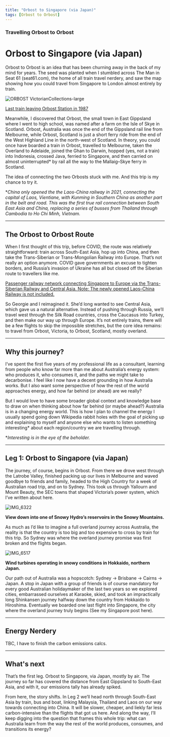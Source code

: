 ```yaml
---
title: "Orbost to Singapore (via Japan)"
tags: [Orbost to Orbost]
---
```


### **Travelling Orbost to Orbost**

# Orbost to Singapore (via Japan)

Orbost to Orbost is an idea that has been churning away in the back of my mind for years. The seed was planted when I stumbled across The Man in Seat 61 (seat61.com), the home of all train travel nerdery, and saw the map showing how you could travel from Singapore to London almost entirely by train.

![ORBOST VictorianCollections-large](https://github.com/user-attachments/assets/d4233fee-4eea-436a-824d-e1d21c41f98c)

[Last train leaving Orbost Station in 1987](https://victoriancollections.net.au/items/5e000e8b21ea671810daccd1)

Meanwhile, I discovered that Orbost, the small town in East Gippsland where I went to high school, was named after a farm on the Isle of Skye in Scotland. Orbost, Australia was once the end of the Gippsland rail line from Melbourne, while Orbost, Scotland is just a short ferry ride from the end of the West Highland Line in the north-west of Scotland. In theory, you could once have boarded a train in Orbost, travelled to Melbourne, taken the Overland to Adelaide, joined the Ghan to Darwin, hopped (yes, not a train) into Indonesia, crossed Java, ferried to Singapore, and then carried on almost uninterrupted\* by rail all the way to the Mallaig–Skye ferry in Scotland.

The idea of connecting the two Orbosts stuck with me. And this trip is my chance to try it.

\**China only opened the the Laos-China railway in 2021, connecting the capital of Laos, Vientiane, with Kunming in Southern China as another part in the belt and road. This was the first true rail connection between South East Asia and China, replacing a series of busses from Thailand through Cambodia to Ho Chi Minh, Vietnam.*

***

## The Orbost to Orbost Route

When I first thought of this trip, before COVID, the route was relatively straightforward: train across South-East Asia, hop up into China, and then take the Trans-Siberian or Trans-Mongolian Railway into Europe. That’s not really an option anymore. COVID gave governments an excuse to tighten borders, and Russia’s invasion of Ukraine has all but closed off the Siberian route to travellers like me.

[Passenger railway network connecting Singapore to Europe via the Trans-Siberian Railway and Central Asia. Note: The newly opened Laos–China Railway is not included.](https://www.seat61.com/central-asia-by-train.htm)

So Georgie and I reimagined it. She’d long wanted to see Central Asia, which gave us a natural alternative. Instead of pushing through Russia, we’ll travel west through the Silk Road countries, cross the Caucasus into Turkey, and then make our way up through Europe. It’s not entirely trains, there will be a few flights to skip the impossible stretches, but the core idea remains: to travel from Orbost, Victoria, to Orbost, Scotland, mostly overland.

***

## Why this journey?

I’ve spent the first five years of my professional life as a consultant, learning from people who know far more than me about Australia’s energy system: who produces it, who consumes it, and the paths we might take to decarbonise. I feel like I now have a decent grounding in how Australia works. But I also want some perspective of how the rest of the world approaches energy, and how far behind (or ahead) are we really?

But I would love to have some broader global context and knowledge base to draw on when thinking about how far behind (or maybe ahead?) Australia is in a changing energy world. This is how I plan to channel the energy I usually spend going down Wikipedia rabbit holes with the goal of picking up and explaining to myself and anyone else who wants to listen something interesting\* about each region/country we are travelling through.

\**Interesting is in the eye of the beholder.*

***

## Leg 1: Orbost to Singapore (via Japan)

The journey, of course, begins in Orbost. From there we drove west through the Latrobe Valley, finished packing up our lives in Melbourne and waved goodbye to friends and family, headed to the High Country for a week of Australian road trip, and on to Sydney. This took us through Yallourn and Mount Beauty, the SEC towns that shaped Victoria’s power system, which I’ve written about here.

![IMG_6322](https://github.com/user-attachments/assets/6e5d05be-a2de-422e-887f-024705c50f44)

**View down into one of Snowy Hydro’s reservoirs in the Snowy Mountains.**

As much as I’d like to imagine a full overland journey across Australia, the reality is that the country is too big and too expensive to cross by train for this trip. So Sydney was where the overland journey promise was first broken and the flights began.

![IMG_6517](https://github.com/user-attachments/assets/0bd1c90e-80d2-4edb-a22a-5ec45aaa6de0)

**Wind turbines operating in snowy conditions in Hokkaido, northern Japan.**

Our path out of Australia was a hopscotch: Sydney → Brisbane → Cairns → Japan. A stop in Japan with a group of friends is of course mandatory for every good Australian holidaymaker of the last two years so we explored cities, embarrassed ourselves at Karaoke, skied, and took an impractically long Shinkansen journey halfway down the country from Hokkaido to Hiroshima. Eventually we boarded one last flight into Singapore, the city where the overland journey truly begins (See my Singapore post here).

***

## Energy Nerdery

TBC, I have to finish the carbon emissions calcs.

***

## What's next

That’s the first leg. Orbost to Singapore, via Japan, mostly by air. The journey so far has covered the distance from East Gippsland to South-East Asia, and with it, our emissions tally has already spiked.

From here, the story shifts. In Leg 2 we’ll head north through South-East Asia by train, bus and boat, linking Malaysia, Thailand and Laos on our way towards connecting into China. It will be slower, cheaper, and liekly far less carbon-intensive than the flights that got us here. And along the way, I’ll keep digging into the question that frames this whole trip: what can Australia learn from the way the rest of the world produces, consumes, and transitions its energy?
